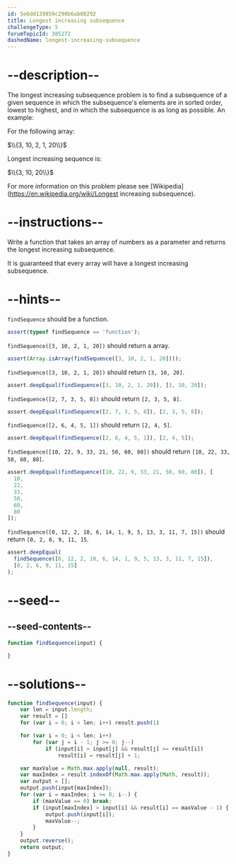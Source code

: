 ```yaml
---
id: 5e6dd139859c290b6ab80292
title: Longest increasing subsequence
challengeType: 5
forumTopicId: 385272
dashedName: longest-increasing-subsequence
---
```


# --description--

The longest increasing subsequence problem is to find a subsequence of a given sequence in which the subsequence's elements are in sorted order, lowest to highest, and in which the subsequence is as long as possible. An example:

For the following array:

$\\{3, 10, 2, 1, 20\\}$

Longest increasing sequence is:

$\\{3, 10, 20\\}$

For more information on this problem please see [Wikipedia](https://en.wikipedia.org/wiki/Longest increasing subsequence).

# --instructions--

Write a function that takes an array of numbers as a parameter and returns the longest increasing subsequence.

It is guaranteed that every array will have a longest increasing subsequence.

# --hints--

`findSequence` should be a function.

```js
assert(typeof findSequence == 'function');
```

`findSequence([3, 10, 2, 1, 20])` should return a array.

```js
assert(Array.isArray(findSequence([3, 10, 2, 1, 20])));
```

`findSequence([3, 10, 2, 1, 20])` should return `[3, 10, 20]`.

```js
assert.deepEqual(findSequence([3, 10, 2, 1, 20]), [3, 10, 20]);
```

`findSequence([2, 7, 3, 5, 8])` should return `[2, 3, 5, 8]`.

```js
assert.deepEqual(findSequence([2, 7, 3, 5, 8]), [2, 3, 5, 8]);
```

`findSequence([2, 6, 4, 5, 1])` should return `[2, 4, 5]`.

```js
assert.deepEqual(findSequence([2, 6, 4, 5, 1]), [2, 4, 5]);
```

`findSequence([10, 22, 9, 33, 21, 50, 60, 80])` should return `[10, 22, 33, 50, 60, 80]`.

```js
assert.deepEqual(findSequence([10, 22, 9, 33, 21, 50, 60, 80]), [
  10,
  22,
  33,
  50,
  60,
  80
]);
```

`findSequence([0, 12, 2, 10, 6, 14, 1, 9, 5, 13, 3, 11, 7, 15])` should return `[0, 2, 6, 9, 11, 15`.

```js
assert.deepEqual(
  findSequence([0, 12, 2, 10, 6, 14, 1, 9, 5, 13, 3, 11, 7, 15]),
  [0, 2, 6, 9, 11, 15]
);
```

# --seed--

## --seed-contents--

```js
function findSequence(input) {

}
```

# --solutions--

```js
function findSequence(input) {
    var len = input.length;
    var result = []
    for (var i = 0; i < len; i++) result.push(1)

    for (var i = 0; i < len; i++)
        for (var j = i - 1; j >= 0; j--)
            if (input[i] > input[j] && result[j] >= result[i])
                result[i] = result[j] + 1;

    var maxValue = Math.max.apply(null, result);
    var maxIndex = result.indexOf(Math.max.apply(Math, result));
    var output = [];
    output.push(input[maxIndex]);
    for (var i = maxIndex; i >= 0; i--) {
        if (maxValue == 0) break;
        if (input[maxIndex] > input[i] && result[i] == maxValue - 1) {
            output.push(input[i]);
            maxValue--;
        }
    }
    output.reverse();
    return output;
}
```
